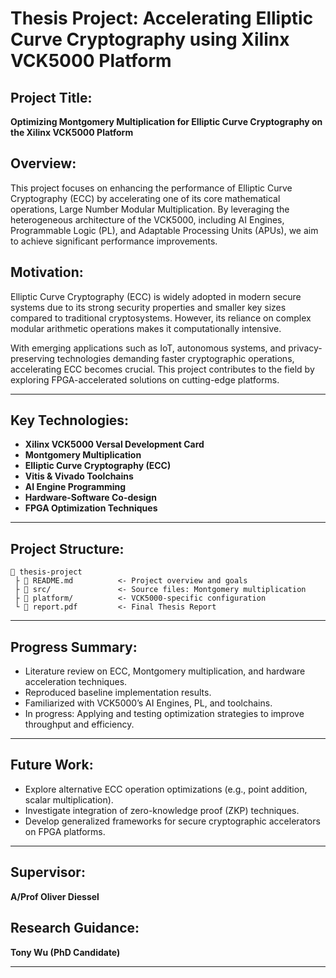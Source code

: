 # Thesis Project: Accelerating Elliptic Curve Cryptography using Xilinx VCK5000 Platform

## Project Title:
**Optimizing Montgomery Multiplication for Elliptic Curve Cryptography on the Xilinx VCK5000 Platform**

## Overview:
This project focuses on enhancing the performance of Elliptic Curve Cryptography (ECC) by accelerating one of its core mathematical operations, Large Number Modular Multiplication. By leveraging the heterogeneous architecture of the VCK5000, including AI Engines, Programmable Logic (PL), and Adaptable Processing Units (APUs), we aim to achieve significant performance improvements. 


## Motivation:
Elliptic Curve Cryptography (ECC) is widely adopted in modern secure systems due to its strong security properties and smaller key sizes compared to traditional cryptosystems. However, its reliance on complex modular arithmetic operations makes it computationally intensive.

With emerging applications such as IoT, autonomous systems, and privacy-preserving technologies demanding faster cryptographic operations, accelerating ECC becomes crucial. This project contributes to the field by exploring FPGA-accelerated solutions on cutting-edge platforms.

---

## Key Technologies:
- **Xilinx VCK5000 Versal Development Card**
- **Montgomery Multiplication**
- **Elliptic Curve Cryptography (ECC)**
- **Vitis & Vivado Toolchains**
- **AI Engine Programming**
- **Hardware-Software Co-design**
- **FPGA Optimization Techniques**

---

## Project Structure:
```
📂 thesis-project
 ├ 📜 README.md          <- Project overview and goals
 ├ 📂 src/               <- Source files: Montgomery multiplication
 ├ 📂 platform/          <- VCK5000-specific configuration
 └ 📜 report.pdf         <- Final Thesis Report
```

---

## Progress Summary:
- Literature review on ECC, Montgomery multiplication, and hardware acceleration techniques.
- Reproduced baseline implementation results.
- Familiarized with VCK5000’s AI Engines, PL, and toolchains.
- In progress: Applying and testing optimization strategies to improve throughput and efficiency.

---

## Future Work:
- Explore alternative ECC operation optimizations (e.g., point addition, scalar multiplication).
- Investigate integration of zero-knowledge proof (ZKP) techniques.
- Develop generalized frameworks for secure cryptographic accelerators on FPGA platforms.

---

## Supervisor:
**A/Prof Oliver Diessel**

## Research Guidance:
**Tony Wu (PhD Candidate)**

---
